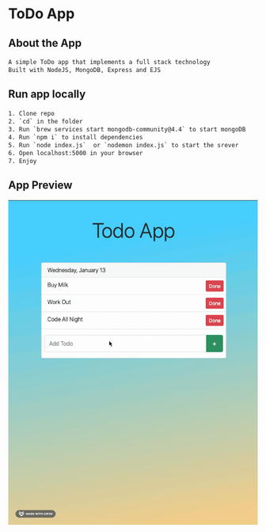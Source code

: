 # ToDo App

## About the App

    A simple ToDo app that implements a full stack technology
    Built with NodeJS, MongoDB, Express and EJS

## Run app locally

    1. Clone repo
    2. `cd` in the folder
    3. Run `brew services start mongodb-community@4.4` to start mongoDB
    4. Run `npm i` to install dependencies
    5. Run `node index.js`  or `nodemon index.js` to start the srever
    6. Open localhost:5000 in your browser
    7. Enjoy

## App Preview

![app preview](public/todo.gif)

